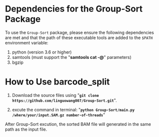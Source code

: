 # Dependencies for the Group-Sort Package
To use the `Group-Sort` package, please ensure the following dependencies are met and that the path of these executable tools are added to the `$PATH` environment variable:
1. python (version 3.6 or higher)
2. samtools (must support the "**samtools cat -@**" parameters)
3. bgzip

# How to Use barcode_split

1. Download the source files using "**```git clone https://github.com/linguowang007/Group-Sort.git```**".

2. excute the command in terminal: "**```python Group-Sort/main.py /where/your/input.SAM.gz number-of-threads```**"

After Group-Sort excution, the sorted BAM file will generated in the same path as the input file.
